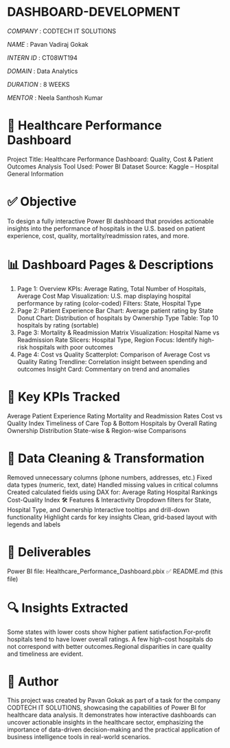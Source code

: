# DASHBOARD-DEVELOPMENT

*COMPANY* : CODTECH IT SOLUTIONS

*NAME* : Pavan Vadiraj Gokak

*INTERN ID* : CT08WT194

*DOMAIN* : Data Analytics

*DURATION* : 8 WEEKS

*MENTOR* : Neela Santhosh Kumar 

# 🏥 Healthcare Performance Dashboard
Project Title: Healthcare Performance Dashboard: Quality, Cost & Patient Outcomes Analysis
Tool Used: Power BI
Dataset Source: Kaggle – Hospital General Information

# ✅ Objective
To design a fully interactive Power BI dashboard that provides actionable insights into the performance of hospitals in the U.S. based on patient experience, cost, quality, mortality/readmission rates, and more.

# 📊 Dashboard Pages & Descriptions
1. Page 1: Overview
KPIs: Average Rating, Total Number of Hospitals, Average Cost
Map Visualization: U.S. map displaying hospital performance by rating (color-coded)
Filters: State, Hospital Type
2. Page 2: Patient Experience
Bar Chart: Average patient rating by State
Donut Chart: Distribution of hospitals by Ownership Type
Table: Top 10 hospitals by rating (sortable)
3. Page 3: Mortality & Readmission
Matrix Visualization: Hospital Name vs Readmission Rate
Slicers: Hospital Type, Region
Focus: Identify high-risk hospitals with poor outcomes
4. Page 4: Cost vs Quality
Scatterplot: Comparison of Average Cost vs Quality Rating
Trendline: Correlation insight between spending and outcomes
Insight Card: Commentary on trend and anomalies

# 🎯 Key KPIs Tracked
Average Patient Experience Rating
Mortality and Readmission Rates
Cost vs Quality Index
Timeliness of Care
Top & Bottom Hospitals by Overall Rating
Ownership Distribution
State-wise & Region-wise Comparisons

# 🧹 Data Cleaning & Transformation
Removed unnecessary columns (phone numbers, addresses, etc.)
Fixed data types (numeric, text, date)
Handled missing values in critical columns
Created calculated fields using DAX for:
Average Rating
Hospital Rankings
Cost-Quality Index
🛠 Features & Interactivity
Dropdown filters for State, Hospital Type, and Ownership
Interactive tooltips and drill-down functionality
Highlight cards for key insights
Clean, grid-based layout with legends and labels
# 📁 Deliverables
Power BI file: Healthcare_Performance_Dashboard.pbix
✅ README.md (this file)

# 🔍 Insights Extracted
Some states with lower costs show higher patient satisfaction.For-profit hospitals tend to have lower overall ratings.
A few high-cost hospitals do not correspond with better outcomes.Regional disparities in care quality and timeliness are evident.

# 👤 Author
This project was created by Pavan Gokak as part of a task for the company CODTECH IT SOLUTIONS, showcasing the capabilities of Power BI for healthcare data analysis. It demonstrates how interactive dashboards can uncover actionable insights in the healthcare sector, emphasizing the importance of data-driven decision-making and the practical application of business intelligence tools in real-world scenarios.

